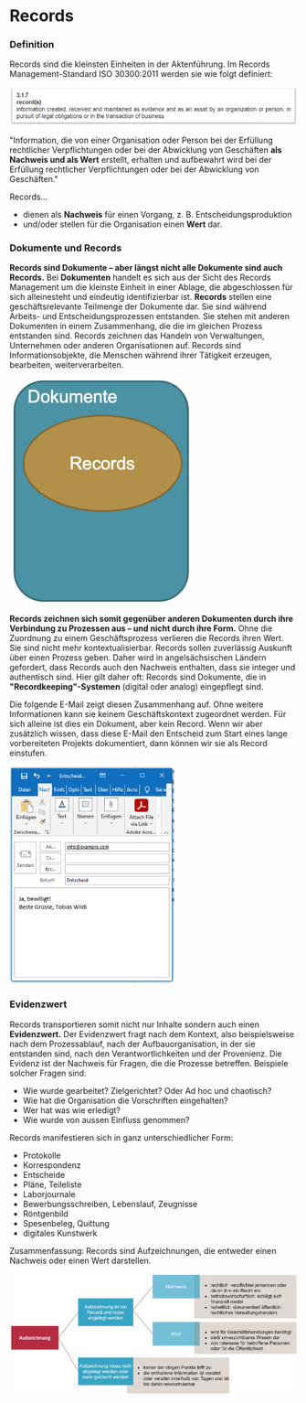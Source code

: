 # Records

### Definition

Records sind die kleinsten Einheiten in der Aktenführung. Im Records Management-Standard ISO 30300:2011 werden sie wie folgt definiert:&#x20;

![](<../.gitbook/assets/image (10) (1).png>)

"Information, die von einer Organisation oder Person bei der Erfüllung rechtlicher Verpflichtungen oder bei der Abwicklung von Geschäften **als Nachweis und als Wert** erstellt, erhalten und aufbewahrt wird bei der Erfüllung rechtlicher Verpflichtungen oder bei der Abwicklung von Geschäften."

Records…

* dienen als **Nachweis** für einen Vorgang, z. B. Entscheidungsproduktion
* und/oder stellen für die Organisation einen **Wert** dar.

### Dokumente und Records

**Records sind Dokumente – aber längst nicht alle Dokumente sind auch Records.** Bei **Dokumenten** handelt es sich aus der Sicht des Records Management um die kleinste Einheit in einer Ablage, die abgeschlossen für sich alleinesteht und eindeutig identifizierbar ist. **Records** stellen eine geschäftsrelevante Teilmenge der Dokumente dar. Sie sind während Arbeits- und Entscheidungsprozessen entstanden. Sie stehen mit anderen Dokumenten in einem Zusammenhang, die die im gleichen Prozess entstanden sind. Records zeichnen das Handeln von Verwaltungen, Unternehmen oder anderen Organisationen auf. Records sind Informationsobjekte, die Menschen während ihrer Tätigkeit erzeugen, bearbeiten, weiterverarbeiten.

<img src="../.gitbook/assets/image (7) (1).png" alt="" data-size="original">

**Records zeichnen sich somit gegenüber anderen Dokumenten durch ihre Verbindung zu Prozessen aus – und nicht durch ihre Form.** Ohne die Zuordnung zu einem Geschäftsprozess verlieren die Records ihren Wert. Sie sind nicht mehr kontextualisierbar. Records sollen zuverlässig Auskunft über einen Prozess geben. Daher wird in angelsächsischen Ländern gefordert, dass Records auch den Nachweis enthalten, dass sie integer und authentisch sind. Hier gilt daher oft: Records sind Dokumente, die in **"Recordkeeping"-Systemen** (digital oder analog) eingepflegt sind.

Die folgende E-Mail zeigt diesen Zusammenhang auf. Ohne weitere Informationen kann sie keinem Geschäftskontext zugeordnet werden. Für sich alleine ist dies ein Dokument, aber kein Record. Wenn wir aber zusätzlich wissen, dass diese E-Mail den Entscheid zum Start eines lange vorbereiteten Projekts dokumentiert, dann können wir sie als Record einstufen.

![](<../.gitbook/assets/image (6) (2).png>)



### Evidenzwert

Records transportieren somit nicht nur Inhalte sondern auch einen **Evidenzwert.** Der Evidenzwert fragt nach dem Kontext, also beispielsweise nach dem Prozessablauf, nach der Aufbauorganisation, in der sie entstanden sind, nach den Verantwortlichkeiten und der Provenienz. Die Evidenz ist der Nachweis für Fragen, die die Prozesse betreffen. Beispiele solcher Fragen sind:

* Wie wurde gearbeitet? Zielgerichtet? Oder Ad hoc und chaotisch?&#x20;
* Wie hat die Organisation die Vorschriften eingehalten?&#x20;
* Wer hat was wie erledigt?&#x20;
* Wie wurde von aussen Einfluss genommen?

Records manifestieren sich in ganz unterschiedlicher Form:&#x20;

* Protokolle&#x20;
* Korrespondenz&#x20;
* Entscheide&#x20;
* Pläne, Teileliste
* Laborjournale&#x20;
* Bewerbungsschreiben, Lebenslauf, Zeugnisse
* Röntgenbild&#x20;
* Spesenbeleg, Quittung
* digitales Kunstwerk

Zusammenfassung: Records sind Aufzeichnungen, die entweder einen Nachweis oder einen Wert darstellen.

![](<../.gitbook/assets/image (8) (1).png>)
